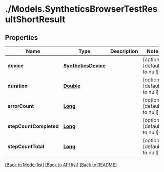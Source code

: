 # ./Models.SyntheticsBrowserTestResultShortResult
## Properties

Name | Type | Description | Notes
------------ | ------------- | ------------- | -------------
**device** | [**SyntheticsDevice**][1] |  | [optional] [default to null]
**duration** | [**Double**][2] |  | [optional] [default to null]
**errorCount** | [**Long**][3] |  | [optional] [default to null]
**stepCountCompleted** | [**Long**][3] |  | [optional] [default to null]
**stepCountTotal** | [**Long**][3] |  | [optional] [default to null]

[[Back to Model list]][4] [[Back to API list]][5] [[Back to README]][6]

[1]: SyntheticsDevice.md
[2]: double.md
[3]: long.md
[4]: ../README.md#documentation-for-models
[5]: ../README.md#documentation-for-api-endpoints
[6]: ../README.md
